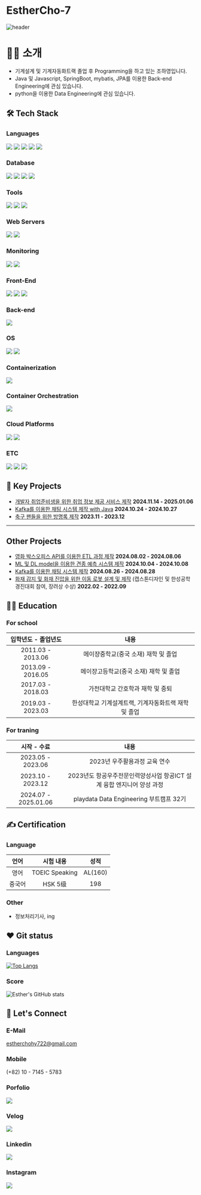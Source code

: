# EstherCho-7

![header](https://capsule-render.vercel.app/api?type=rect&color=auto&height=300&section=header&text=Welcome%20to%20Esther's%20Git!&fontSize=70&fontColor=d570c8)

# 🙋‍♀️ 소개
- 기계설계 및 기계자동화트랙 졸업 후 Programming을 하고 있는 조하영입니다.
- Java 및 Javascript, SpringBoot, mybatis, JPA를 이용한 Back-end Engineering에 관심 있습니다.
- python을 이용한 Data Engineering에 관심 있습니다.

## 🛠️ Tech Stack
### **Languages** 
<img src="https://img.shields.io/badge/java-007396?style=for-the-badge&logo=java&logoColor=white"> <img src="https://img.shields.io/badge/javascript-F7DF1E?style=for-the-badge&logo=javascript&logoColor=white"> <img src="https://img.shields.io/badge/python-3776AB?style=for-the-badge&logo=python&logoColor=white"> <img src="https://img.shields.io/badge/c++-00599C?style=for-the-badge&logo=c%2B%2B&logoColor=white">   <img src="https://img.shields.io/badge/MATLAB-0076A8?style=for-the-badge&logo=matlab&logoColor=white"> 

### **Database** 
<img src="https://img.shields.io/badge/mysql-4479A1?style=for-the-badge&logo=mysql&logoColor=white"> <img src="https://img.shields.io/badge/mariaDB-003545?style=for-the-badge&logo=mariaDB&logoColor=white"> <img src="https://img.shields.io/badge/oracle-F80000?style=for-the-badge&logo=oracle&logoColor=white"> <img src="https://img.shields.io/badge/AmazonRDS-527FFF?style=for-the-badge&logo=amazonrds&logoColor=white">


### **Tools**
<img src="https://img.shields.io/badge/firebase-FFCA28?style=for-the-badge&logo=firebase&logoColor=white"> <img src="https://img.shields.io/badge/github-181717?style=for-the-badge&logo=github&logoColor=white"> <img src="https://img.shields.io/badge/git-F05032?style=for-the-badge&logo=git&logoColor=white">

### **Web Servers** 
<img src="https://img.shields.io/badge/apache tomcat-F8DC75?style=for-the-badge&logo=apachetomcat&logoColor=white"> <img src="https://img.shields.io/badge/nginx-F8DC75?style=for-the-badge&logo=nginx&logoColor=white">

### **Monitoring**
<img src="https://img.shields.io/badge/grafana-F46800?style=for-the-badge&logo=grafana&logoColor=white"> <img src="https://img.shields.io/badge/prometheus-E6522C?style=for-the-badge&logo=prometheus&logoColor=white">

### **Front-End**
<img src="https://img.shields.io/badge/html5-E34F26?style=for-the-badge&logo=html5&logoColor=white"> <img src="https://img.shields.io/badge/css3-1572B6?style=for-the-badge&logo=css3&logoColor=white"> <img src="https://img.shields.io/badge/react-61DAFB?style=for-the-badge&logo=react&logoColor=white">


### **Back-end**
<img src="https://img.shields.io/badge/SpringBoot-6DB33F?style=for-the-badge&logo=springboot&logoColor=white">

### **OS**
<img src="https://img.shields.io/badge/linux-FCC624?style=for-the-badge&logo=linux&logoColor=black"> <img src="https://img.shields.io/badge/windows-0076A8?style=for-the-badge&logo=windows&logoColor=white">


### **Containerization**
<img src="https://img.shields.io/badge/Docker-2496ED?style=for-the-badge&logo=docker&logoColor=white">

### **Container Orchestration**
<img src="https://img.shields.io/badge/k3s-FFC61C?style=for-the-badge&logo=k3s&logoColor=white">

### **Cloud Platforms**
<img src="https://img.shields.io/badge/Amazon Web Service-232F3E?style=for-the-badge&logo=amazonwebservices&logoColor=white"> <img src="https://img.shields.io/badge/AmazonS3-569A31?style=for-the-badge&logo=amazons3&logoColor=white">

### **ETC**
<img src="https://img.shields.io/badge/NX11-143055?style=for-the-badge&logo=nx&logoColor=white"> <img src="https://img.shields.io/badge/ansys-FFB71B?style=for-the-badge&logo=ansys&logoColor=white"> <img src="https://img.shields.io/badge/labview-FFDB00?style=for-the-badge&logo=labview&logoColor=white">

  ## 🌟 Key Projects
- [개발자 취업준비생을 위한 취업 정보 제공 서비스 제작](https://github.com/DE32FinalTeam2/FinalRepo) **2024.11.14 - 2025.01.06**
- [Kafka를 이용한 채팅 시스템 제작 with Java](https://github.com/DE32FinalTeam2/JavaWithKafka) **2024.10.24 - 2024.10.27**
- [축구 팬들을 위한 방명록 제작](https://github.com/EstherCho-7/First-Guestbook-Project) **2023.11 - 2023.12**
------------------------------------------------------------------------------------------------------------------------
 ## Other Projects
- [영화 박스오피스 API를 이용한 ETL 과정 제작](https://github.com/test-Esther) **2024.08.02 - 2024.08.06**
- [ML 및 DL model을 이용한 견종 예측 시스템 제작](https://github.com/pladata-encore/DE32-3rd_team4) **2024.10.04 - 2024.10.08**
- [Kafka를 이용한 채팅 시스템 제작](https://github.com/pladata-encore/DE32-2rd_team6) **2024.08.26 - 2024.08.28**
- [화재 감지 및 화재 진압을 위한 이동 로봇 설계 및 제작](https://github.com/EstherCho-7/project_capstone) (캡스톤디자인 및 한성공학경진대회 참여, 장려상 수상) **2022.02 - 2022.09**

## 👩‍🎓 Education
### For school
| 입학년도 - 졸업년도 | 내용 |
| :--: | :--: |
| 2011.03 - 2013.06 | 메이쟝중학교(중국 소재) 재학 및 졸업 |
| 2013.09 - 2016.05 | 메이쟝고등학교(중국 소재) 재학 및 졸업 |
| 2017.03 - 2018.03 | 가천대학교 간호학과 재학 및 중퇴 |
| 2019.03 - 2023.03 | 한성대학교 기계설계트랙, 기계자동화트랙 재학 및 졸업 |

### For traning
| 시작 - 수료 | 내용 |
| :--: | :--: |
| 2023.05 - 2023.06 | 2023년 우주활용과정 교육 연수 |
| 2023.10 - 2023.12 | 2023년도 항공우주전문인력양성사업 항공ICT 설계 융합 엔지니어 양성 과정 |
| 2024.07 - 2025.01.06 | playdata Data Engineering 부트캠프 32기 |

## ✍ Certification
### Language
| 언어 | 시험 내용 | 성적 |
| :--: | :-------: | :--: |
| 영어 | TOEIC Speaking | AL(160) |
| 중국어 | HSK 5级 | 198 |

### Other
- 정보처리기사, ing

## ❤  Git status
### Languages
[![Top Langs](https://github-readme-stats.vercel.app/api/top-langs/?username=EstherCho-7&layout=donut-vertical)](https://github.com/EstherCho-7/github-readme-stats)
### Score
![Esther's GitHub stats](https://github-readme-stats.vercel.app/api?username=EstherCho-7&hide=contribs,prs)

## 💬 Let's Connect
### E-Mail
estherchohy722@gmail.com
### Mobile
(+82) 10 - 7145 - 5783
### Porfolio
<a href="https://esther.web.app/" target="_blank"><img src="https://img.shields.io/badge/MyPage-650015?style=flat-square&logo=homepage&logoColor=white"></a>
### Velog
<a href="https://velog.io/@esthercho/posts" target="_blank"><img src="https://img.shields.io/badge/Velog-20c997?style=flat-square&logo=Vimeo&logoColor=white"/></a>
### Linkedin
<a href="https://www.linkedin.com/in/esther-cho-52b90b325/" target="_blank"><img src="https://img.shields.io/badge/LinkedIn-0A66C2?style=flat-square&logo=linkedin&logoColor=white"></a>
### Instagram
<a href="https://www.instagram.com/esther.cho_igo/"><img src="https://img.shields.io/badge/Instagram-E4405F?style=flat-square&logo=instagram&logoColor=white"></a>
